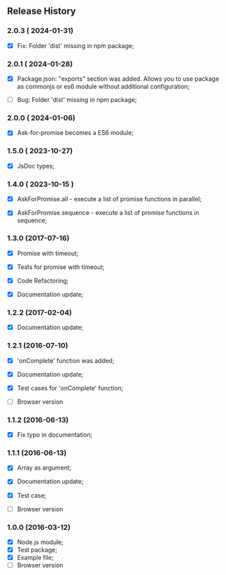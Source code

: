 ## Release History



### 2.0.3 ( 2024-01-31)
- [x] Fix: Folder 'dist' missing in npm package;



### 2.0.1 ( 2024-01-28)
- [x] Package.json: "exports" section was added. Allows you to use package as commonjs or es6 module without additional configuration;
- [ ] Bug: Folder 'dist' missing in npm package;



### 2.0.0 ( 2024-01-06)
- [x] Ask-for-promise becomes a ES6 module;



### 1.5.0 ( 2023-10-27)
- [x] JsDoc types;



### 1.4.0 ( 2023-10-15 )
- [x] AskForPromise.all - execute a list of promise functions in parallel;
- [x] AskForPromise.sequence - execute a list of promise functions in sequence;



### 1.3.0 (2017-07-16)

- [x] Promise with timeout;
- [x] Tests for promise with timeout;
- [x] Code Refactoring;
- [x] Documentation update;



### 1.2.2 (2017-02-04)

- [x] Documentation update;





### 1.2.1 (2016-07-10)

- [x] 'onComplete' function was added;
- [x] Documentation update;
- [x] Test cases for 'onComplete' function;
- [ ] Browser version



### 1.1.2 (2016-06-13)

 - [x] Fix typo in documentation;



### 1.1.1 (2016-06-13)

 - [x] Array as argument;
 - [x] Documentation update;
 - [x] Test case;
 - [ ] Browser version



### 1.0.0 (2016-03-12)

 - [x] Node.js module;
 - [x] Test package;
 - [x] Example file;
 - [ ] Browser version
